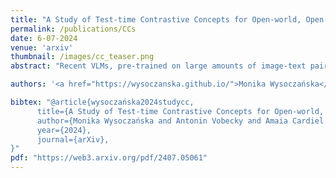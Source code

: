 ```yaml
---
title: "A Study of Test-time Contrastive Concepts for Open-world, Open-vocabulary Semantic Segmentation"
permalink: /publications/CCs
date: 6-07-2024
venue: 'arxiv'
thumbnail: /images/cc_teaser.png
abstract: "Recent VLMs, pre-trained on large amounts of image-text pairs to align both modalities, have opened the way to open-vocabulary semantic segmentation. Given an arbitrary set of textual queries, image regions are assigned the closest query in feature space. However, the usual setup expects the user to list all possible visual concepts that may occur in the image, typically all classes of benchmark datasets, that act as negatives to each other. We consider here the more challenging scenario of segmenting a single concept, given a textual prompt and nothing else. To achieve good results, besides contrasting with the generic 'background' text, we study different ways to generate query-specific test-time contrastive textual concepts, which leverage either the distribution of text in the VLM's training set or crafted LLM prompts. We show the relevance of our approach using a new, specific metric."

authors: '<a href="https://wysoczanska.github.io/">Monika Wysoczańska</a>, <a href="https://vobecant.github.io/">Antonin Vobecky</a>, Amaia Cardiel, <a href="https://cvlab.ii.pw.edu.pl/ttrzcins/"> Tomasz Trzciński </a>, <a href="https://imagine.enpc.fr/~marletr/"> Renaud Marlet </a>, <a href="https://abursuc.github.io/">Andrei Bursuc</a>, <a href="https://osimeoni.github.io/">Oriane Siméoni</a>'

bibtex: "@article{wysoczańska2024studycc,
      title={A Study of Test-time Contrastive Concepts for Open-world, Open-vocabulary Semantic Segmentation}, 
      author={Monika Wysoczańska and Antonin Vobecky and Amaia Cardiel and Tomasz Trzciński and Renaud Marlet and Andrei Bursuc and Oriane Siméoni},
      year={2024},
      journal={arXiv}, 
}"
pdf: "https://web3.arxiv.org/pdf/2407.05061"
---
```

